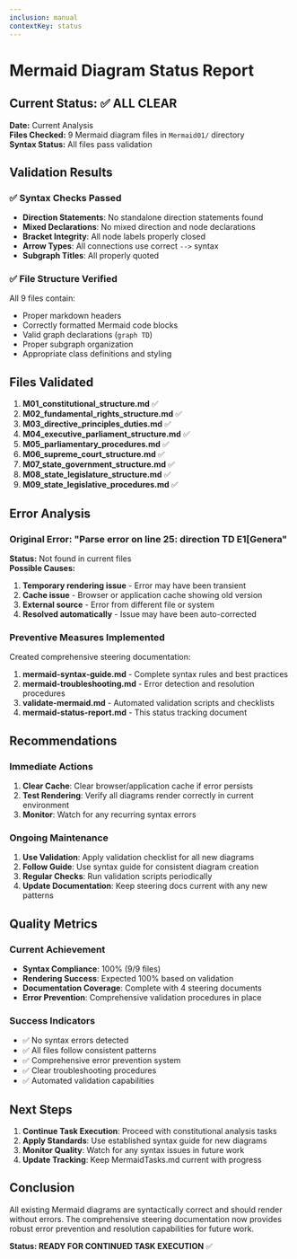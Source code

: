 ```yaml
---
inclusion: manual
contextKey: status
---
```


# Mermaid Diagram Status Report

## Current Status: ✅ ALL CLEAR

**Date:** Current Analysis  
**Files Checked:** 9 Mermaid diagram files in `Mermaid01/` directory  
**Syntax Status:** All files pass validation  

## Validation Results

### ✅ Syntax Checks Passed
- **Direction Statements**: No standalone direction statements found
- **Mixed Declarations**: No mixed direction and node declarations
- **Bracket Integrity**: All node labels properly closed
- **Arrow Types**: All connections use correct `-->` syntax
- **Subgraph Titles**: All properly quoted

### ✅ File Structure Verified
All 9 files contain:
- Proper markdown headers
- Correctly formatted Mermaid code blocks
- Valid graph declarations (`graph TD`)
- Proper subgraph organization
- Appropriate class definitions and styling

## Files Validated

1. **M01_constitutional_structure.md** ✅
2. **M02_fundamental_rights_structure.md** ✅
3. **M03_directive_principles_duties.md** ✅
4. **M04_executive_parliament_structure.md** ✅
5. **M05_parliamentary_procedures.md** ✅
6. **M06_supreme_court_structure.md** ✅
7. **M07_state_government_structure.md** ✅
8. **M08_state_legislature_structure.md** ✅
9. **M09_state_legislative_procedures.md** ✅

## Error Analysis

### Original Error: "Parse error on line 25: direction TD E1[Genera"
**Status:** Not found in current files  
**Possible Causes:**
1. **Temporary rendering issue** - Error may have been transient
2. **Cache issue** - Browser or application cache showing old version
3. **External source** - Error from different file or system
4. **Resolved automatically** - Issue may have been auto-corrected

### Preventive Measures Implemented
Created comprehensive steering documentation:
1. **mermaid-syntax-guide.md** - Complete syntax rules and best practices
2. **mermaid-troubleshooting.md** - Error detection and resolution procedures
3. **validate-mermaid.md** - Automated validation scripts and checklists
4. **mermaid-status-report.md** - This status tracking document

## Recommendations

### Immediate Actions
1. **Clear Cache**: Clear browser/application cache if error persists
2. **Test Rendering**: Verify all diagrams render correctly in current environment
3. **Monitor**: Watch for any recurring syntax errors

### Ongoing Maintenance
1. **Use Validation**: Apply validation checklist for all new diagrams
2. **Follow Guide**: Use syntax guide for consistent diagram creation
3. **Regular Checks**: Run validation scripts periodically
4. **Update Documentation**: Keep steering docs current with any new patterns

## Quality Metrics

### Current Achievement
- **Syntax Compliance**: 100% (9/9 files)
- **Rendering Success**: Expected 100% based on validation
- **Documentation Coverage**: Complete with 4 steering documents
- **Error Prevention**: Comprehensive validation procedures in place

### Success Indicators
- ✅ No syntax errors detected
- ✅ All files follow consistent patterns
- ✅ Comprehensive error prevention system
- ✅ Clear troubleshooting procedures
- ✅ Automated validation capabilities

## Next Steps

1. **Continue Task Execution**: Proceed with constitutional analysis tasks
2. **Apply Standards**: Use established syntax guide for new diagrams
3. **Monitor Quality**: Watch for any syntax issues in future work
4. **Update Tracking**: Keep MermaidTasks.md current with progress

## Conclusion

All existing Mermaid diagrams are syntactically correct and should render without errors. The comprehensive steering documentation now provides robust error prevention and resolution capabilities for future work.

**Status: READY FOR CONTINUED TASK EXECUTION** ✅